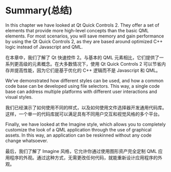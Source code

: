 # Summary(总结)

In this chapter we have looked at Qt Quick Controls 2. They offer a set of elements that provide more high-level concepts than the basic QML elements. For most scenarios, you will save memory and gain performance by using the Qt Quick Controls 2, as they are based around optimized C++ logic instead of Javascript and QML.

在本章中，我们了解了 Qt 快速控件 2。与基本的 QML 元素相比，它们提供了一系列更高级的元素概念。在大多数情况下，使用 Qt Quick Controls 2 可以节省内存并提高性能，因为它们是基于优化的 C++ 逻辑而不是 Javascript 和 QML。

We’ve demonstrated how different styles can be used, and how a common code base can be developed using file selectors. This way, a single code base can address multiple platforms with different user interactions and visual styles.

我们已经演示了如何使用不同的样式，以及如何使用文件选择器开发通用代码库。这样，一个单一的代码库就可以满足具有不同用户交互和视觉风格的多个平台。

Finally, we have looked at the Imagine style, which allows you to completely customize the look of a QML application through the use of graphical assets. In this way, an application can be reskinned without any code change whatsoever.


最后，我们了解了 Imagine 风格，它允许你通过使用图形资产完全定制 QML 应用程序的外观。通过这种方式，无需更改任何代码，就能重新设计应用程序的外观。